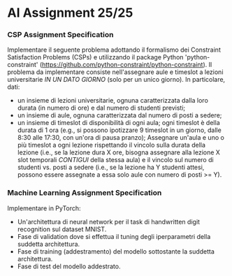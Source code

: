 # AI Assignment 25/25
### CSP Assignment Specification
Implementare il seguente problema adottando il formalismo dei Constraint Satisfaction Problems (CSPs) e utilizzando il package Python 'python-constraint' (https://github.com/python-constraint/python-constraint).
Il problema da implementare consiste nell'assegnare aule e timeslot a lezioni universitarie *IN UN DATO GIORNO* (solo per un unico giorno).
In particolare, dati:
 - un insieme di lezioni universitarie, ognuna caratterizzata dalla loro durata (in numero di ore) e dal numero di studenti previsti;
 - un insieme di aule, ognuna caratterizzata dal numero di posti a sedere;
 - un insieme di timeslot di disponibilità di ogni aula; ogni timeslot è della durata di 1 ora (e.g., si possono ipotizzare 9 timeslot in un giorno, dalle 8:30 alle 17:30, con un'ora di pausa pranzo);
Assegnare un'aula e uno o più timeslot a ogni lezione rispettando il vincolo sulla durata della lezione (i.e., se la lezione dura X ore, bisogna assegnare alla lezione X slot temporali *CONTIGUI* della stessa aula) e il vincolo sul numero di studenti vs. posti a sedere (i.e., se la lezione ha Y studenti attesi, possono essere assegnate a essa solo aule con numero di posti >= Y).

### Machine Learning Assignment Specification
Implementare in PyTorch:
 - Un'architettura di neural network per il task di handwritten digit recognition sul dataset MNIST.
 - Fase di validation dove si effettua il tuning degli iperparametri della suddetta architettura.
 - Fase di training (addestramento) del modello sottostante la suddetta architettura.
 - Fase di test del modello addestrato.
